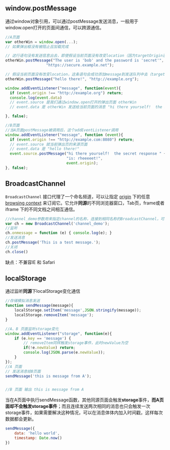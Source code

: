 ## window.postMessage

通过window对象引用，可以通过postMessage发送消息，一般用于window.open打开的页面间通信，可以跨源通信。

``` js
//A页面
var otherWin = window.open(...);
// 如果弹出框没有被阻止且加载完成

// 这行语句没有发送信息出去，即使假设当前页面没有改变location（因为targetOrigin设置不对）
otherWin.postMessage("The user is 'bob' and the password is 'secret'",
                  "https://secure.example.net");

// 假设当前页面没有改变location，这条语句会成功添加message到发送队列中去（targetOrigin设置对了）
otherWin.postMessage("hello there!", "http://example.org");

window.addEventListener("message", function(event){
  if (event.origin !== "http://example.org") return;
  console.log(event.data)
  // event.source 是我们通过window.open打开的弹出页面 otherWin
  // event.data 是 otherWin 发送给当前页面的消息 "hi there yourself!  the secret response is: rheeeeet!"

}, false);

//B页面
//当A页面postMessage被调用后，这个addEventListener调用
window.addEventListener("message", function (event){
  if (event.origin !== "http://example.com:8080") return;
  // event.source 就当前弹出页的来源页面
  // event.data 是 "hello there!"
  event.source.postMessage("hi there yourself!  the secret response " +
                           "is: rheeeeet!",
                           event.origin);
}, false);
```

## BroadcastChannel

`BroadcastChannel` 接口代理了一个命名频道，可以让指定 [origin](https://developer.mozilla.org/zh-CN/docs/Glossary/源) 下的任意 [browsing context](https://developer.mozilla.org/en-US/docs/Glossary/browsing_context) 来订阅它。它允许**同源**的不同浏览器窗口，Tab页，frame或者 iframe 下的不同文档之间相互通信。

``` js
//channel_demo参数用来指定channel的名称，连接到相同名称的BroadcastChannel，可以监听到这个channel分发的消息
var ch = new BroadcastChannel('channel_demo');
//监听
ch.onmessage = function (e) { console.log(e); }
//发送消息
ch.postMessage('This is a test message.'); 
//关闭
ch.close()
```

缺点：不兼容IE 和 Safari

## localStorage

通过监听**同源**下localStorage变化通信

``` js
//存储模拟消息发送
function sendMessage(message){
    localStorage.setItem('message',JSON.stringify(message));
    localStorage.removeItem('message');
}

//A、B 页面监听storage变化
window.addEventListener("storage", function(e){
    if (e.key == 'message') {
        // removeItem同样触发storage事件，此时newValue为空
        if(!e.newValue) return;
        console.log(JSON.parse(e.newValue));
    }
});
//A 页面
// 发送消息给B页面
sendMessage('this is message from A');


//B 页面 输出 this is message from A


```

当在A页面中执行sendMessage函数，其他同源页面会触发**storage**事件，**而A页面却不会触发storage事件**；而且连续发送两次相同的消息也只会触发一次storage事件，如果需要解决这种情况，可以在消息体体内加入时间戳，这样每次数据都会更新。

``` js
sendMessage({
    data: 'hello world',
    timestamp: Date.now()
})
```

